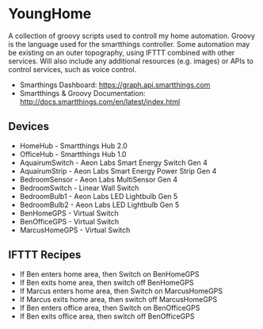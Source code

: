 # YoungHome
A collection of groovy scripts used to controll my home automation.
Groovy is the language used for the smartthings controller.
Some automation may be existing on an outer topography, using IFTTT combined with other services.
Will also include any additional resources (e.g. images) or APIs to control services, such as voice control.

* Smarthings Dashboard: https://graph.api.smartthings.com 
* Smartthings & Groovy Documentation: http://docs.smartthings.com/en/latest/index.html

## Devices
* HomeHub - Smartthings Hub 2.0
* OfficeHub - Smartthings Hub 1.0
* AquairumSwitch - Aeon Labs Smart Energy Switch Gen 4
* AquairumStrip - Aeon Labs Smart Energy Power Strip Gen 4
* BedroomSensor - Aeon Labs MultiSensor Gen 4
* BedroomSwitch - Linear Wall Switch
* BedroomBulb1 - Aeon Labs LED Lightbulb Gen 5
* BedroomBulb2 - Aeon Labs LED Lightbulb Gen 5
* BenHomeGPS - Virtual Switch
* BenOfficeGPS - Virtual Switch
* MarcusHomeGPS - Virtual Switch

## IFTTT Recipes
* If Ben enters home area, then Switch on BenHomeGPS 
* If Ben exits home area, then switch off BenHomeGPS
* If Marcus enters home area, then Switch on MarcusHomeGPS 
* If Marcus exits home area, then switch off MarcusHomeGPS
* If Ben enters office area, then Switch on BenOfficeGPS 
* If Ben exits office area, then switch off BenOfficeGPS

